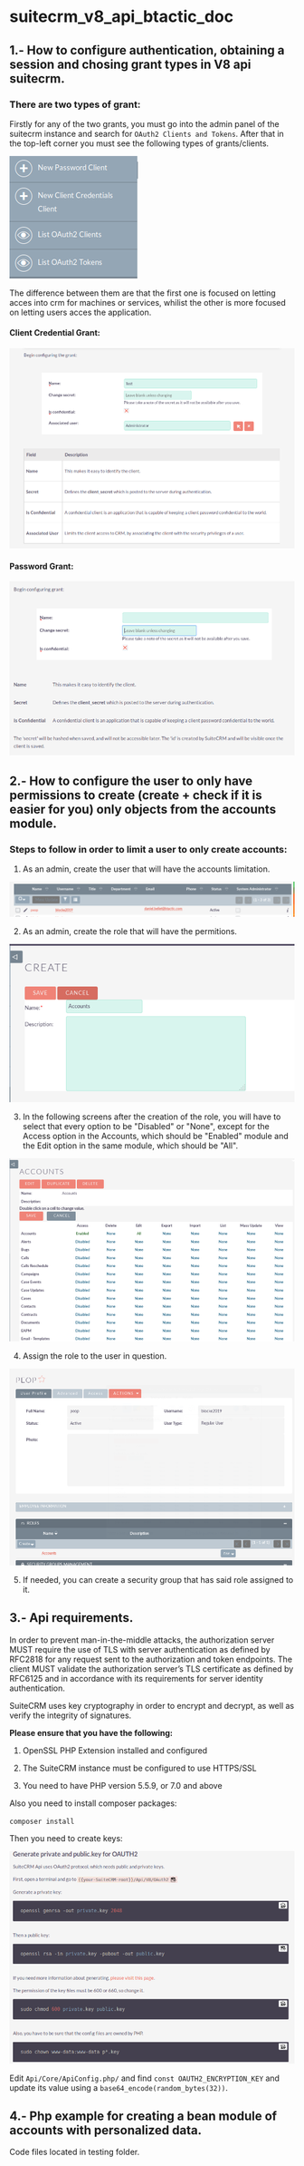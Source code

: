 # suitecrm_v8_api_btactic_doc

## 1.-  How to configure authentication, obtaining a session and chosing grant types in V8 api suitecrm.

<h3>There are two types of grant:</h3>

Firstly for any of the two grants, you must go into the admin panel of the suitecrm instance and search for `OAuth2 Clients and Tokens`. After that in the top-left corner you must see the following types of grants/clients.

![Grant_Types](https://github.com/btactic/suitecrm_v8_api_btactic_doc/blob/master/images/Point_1_1.png)

The difference between them are that the first one is focused on letting acces into crm for machines or services, whilist the other is more focused on letting users acces the application.

<h4>Client Credential Grant:</h4>

![Client_Credential](https://github.com/btactic/suitecrm_v8_api_btactic_doc/blob/master/images/Point_1_2.png)

<h4>Password Grant:</h4>

![Password_Credential](https://github.com/btactic/suitecrm_v8_api_btactic_doc/blob/master/images/Point_1_3.png)

## 2.- How to configure the user to only have permissions to create (create + check if it is easier for you) only objects from the accounts module.

<h3> Steps to follow in order to limit a user to only create accounts: </h3>

1. As an admin, create the user that will have the accounts limitation.

![Point 2 1](https://github.com/btactic/suitecrm_v8_api_btactic_doc/blob/master/images/Point_2_1.png)

2. As an admin, create the role that will have the permitions.

![Point 2 2](https://github.com/btactic/suitecrm_v8_api_btactic_doc/blob/master/images/Point_2_2.png)

3. In the following screens after the creation of the role, you will have to select that every option to be "Disabled" or "None", except for the Access option in the Accounts, which should be "Enabled" module and the Edit option in the same module, which should be "All".

![Point 2 3](https://github.com/btactic/suitecrm_v8_api_btactic_doc/blob/master/images/Point_2_3.png)

4. Assign the role to the user in question.

![Point 2 4](https://github.com/btactic/suitecrm_v8_api_btactic_doc/blob/master/images/Point_2_4.png)

5. If needed, you can create a security group that has said role assigned to it.

## 3.- Api requirements.

In order to prevent man-in-the-middle attacks, the authorization server MUST require the use of TLS with server authentication as defined by RFC2818 for any request sent to the authorization and token endpoints. The client MUST validate the authorization server’s TLS certificate as defined by RFC6125 and in accordance with its requirements for server identity authentication.

SuiteCRM uses key cryptography in order to encrypt and decrypt, as well as verify the integrity of signatures.

<b>Please ensure that you have the following:</b>

   1. OpenSSL PHP Extension installed and configured

   2. The SuiteCRM instance must be configured to use HTTPS/SSL

   3. You need to have PHP version 5.5.9, or 7.0 and above
   
Also you need to install composer packages:
    
`composer install`
    
Then you need to create keys:

![Create_Keys](https://github.com/btactic/suitecrm_v8_api_btactic_doc/blob/master/images/Point_3_1.png)


Edit `Api/Core/ApiConfig.php/` and find `const OAUTH2_ENCRYPTION_KEY` and update its value using a `base64_encode(random_bytes(32))`.

## 4.- Php example for creating a bean module of accounts with personalized data.

Code files located in testing folder.



